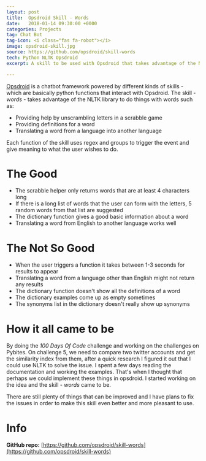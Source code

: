 ```yaml
---
layout: post
title:  Opsdroid Skill - Words
date:   2018-01-14 09:30:00 +0000
categories: Projects
tag: Chat Bot
tag-icon: <i class="fas fa-robot"></i>
image: opsdroid-skill.jpg
source: https://github.com/opsdroid/skill-words
tech: Python NLTK Opsdroid
excerpt: A skill to be used with Opsdroid that takes advantage of the NLTK library to allow opsdroid to translate or define a word. 

---
```

[Opsdroid](2017-10-01-opsdroid.md) is a chatbot framework powered by different kinds of skills - which are basically python functions that interact with Opsdroid.
The skill - _words_ - takes advantage of the NLTK library to do things with words such as:

- Providing help by unscrambling letters in a scrabble game
- Providing definitions for a word
- Translating a word from a language into another language

Each function of the skill uses regex and groups to trigger the event and give meaning to what the user wishes to do.

# The Good

- The scrabble helper only returns words that are at least 4 characters long
- If there is a long list of words that the user can form with the letters, 5 random words from that list are suggested
- The dictionary function gives a good basic information about a word
- Translating a word from English to another language works well

# The Not So Good

- When the user triggers a function it takes between 1-3 seconds for results to appear
- Translating a word from a language other than English might not return any results
- The dictionary function doesn't show all the definitions of a word
- The dictionary examples come up as empty sometimes
- The synonyms list in the dictionary doesn't really show up synonyms

# How it all came to be

By doing the _100 Days Of Code_ challenge and working on the challenges on Pybites. 
On challenge 5, we need to compare two twitter accounts and get the similarity index from them, after a quick research I figured it out that I could use NLTK to solve the issue. I spent a few days reading the documentation and working the examples. 
That's when I thought that perhaps we could implement these things in opsdroid. I started working on the idea and the skill - _words_ came to be.

There are still plenty of things that can be improved and I have plans to fix the issues in order to make this skill even better and more pleasant to use.

# Info

**GitHub repo:** [https://github.com/opsdroid/skill-words](https://github.com/opsdroid/skill-words)
